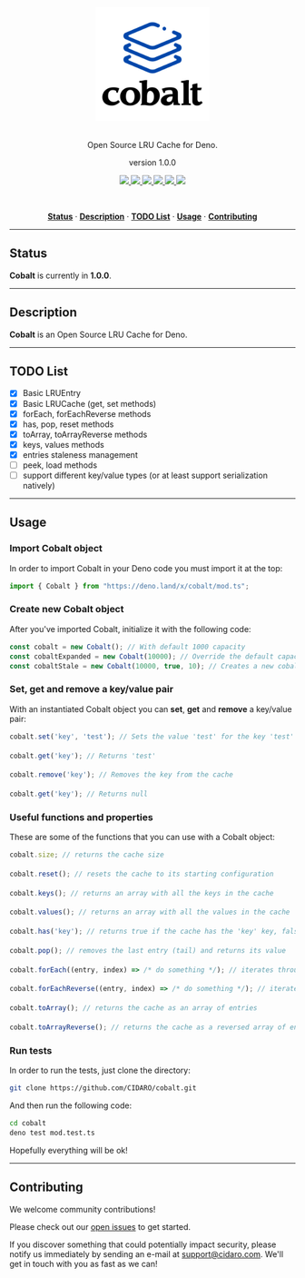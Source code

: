 <div align="center">
  <br/>
  <img src="./cobalt.png" width="200" />
  <br/>
  <br/>
  <p>
    Open Source LRU Cache for Deno.
  </p>
  <p>
    version 1.0.0
  </p>
  <p>
    <a href="https://deno.land/x/cobalt/mod.ts">
      <img src="https://doc.deno.land/badge.svg" />
    </a>
    <a href="#">
      <img src="https://github.com/CIDARO/cobalt/workflows/test/badge.svg" />
    </a>
    <a href="https://github.com/CIDARO/cobalt/issues">
      <img src="https://img.shields.io/github/issues/CIDARO/cobalt" />
    </a>
    <a href="https://github.com/CIDARO/cobalt/network">
      <img src="https://img.shields.io/github/forks/CIDARO/cobalt" />
    </a>
    <a href="https://github.com/CIDARO/cobalt/stargazers">
      <img src="https://img.shields.io/github/stars/CIDARO/cobalt" />
    </a>
    <a href="https://github.com/CIDARO/cobalt/blob/master/LICENSE">
      <img src="https://img.shields.io/github/license/CIDARO/cobalt" />
    </a>
  </p>
  <br/>
  <p>
    <a href="#status"><strong>Status</strong></a> ·
    <a href="#description"><strong>Description</strong></a> ·
    <a href="#TODOlist"><strong>TODO List</strong></a> ·
    <a href="#usage"><strong>Usage</strong></a> ·
    <a href="#contributing"><strong>Contributing</strong></a>
  </p>
</div>

---

## Status

**Cobalt** is currently in **1.0.0**.

---

## Description

**Cobalt** is an Open Source LRU Cache for Deno.

---

## TODO List

- [x] Basic LRUEntry
- [x] Basic LRUCache (get, set methods)
- [x] forEach, forEachReverse methods
- [x] has, pop, reset methods
- [x] toArray, toArrayReverse methods
- [x] keys, values methods
- [x] entries staleness management
- [ ] peek, load methods
- [ ] support different key/value types (or at least support serialization natively)

---

## Usage

### Import Cobalt object

In order to import Cobalt in your Deno code you must import it at the top:

```typescript
import { Cobalt } from "https://deno.land/x/cobalt/mod.ts";
```

### Create new Cobalt object

After you've imported Cobalt, initialize it with the following code:

```typescript
const cobalt = new Cobalt(); // With default 1000 capacity
const cobaltExpanded = new Cobalt(10000); // Override the default capacity
const cobaltStale = new Cobalt(10000, true, 10); // Creates a new cobalt cache that allows staleness with objects lasting max 10 seconds
```

### Set, get and remove a key/value pair

With an instantiated Cobalt object you can **set**, **get** and **remove** a key/value pair:

```typescript
cobalt.set('key', 'test'); // Sets the value 'test' for the key 'test'

cobalt.get('key'); // Returns 'test'

cobalt.remove('key'); // Removes the key from the cache

cobalt.get('key'); // Returns null
```

### Useful functions and properties

These are some of the functions that you can use with a Cobalt object:

```typescript
cobalt.size; // returns the cache size

cobalt.reset(); // resets the cache to its starting configuration

cobalt.keys(); // returns an array with all the keys in the cache

cobalt.values(); // returns an array with all the values in the cache

cobalt.has('key'); // returns true if the cache has the 'key' key, false otherwise

cobalt.pop(); // removes the last entry (tail) and returns its value

cobalt.forEach((entry, index) => /* do something */); // iterates through the cache from the MRU to the LRU

cobalt.forEachReverse((entry, index) => /* do something */); // iterates through the cache from the LRU to the MRU

cobalt.toArray(); // returns the cache as an array of entries

cobalt.toArrayReverse(); // returns the cache as a reversed array of entries
```

### Run tests

In order to run the tests, just clone the directory:

```bash
git clone https://github.com/CIDARO/cobalt.git
```

And then run the following code:

```bash
cd cobalt
deno test mod.test.ts
```

Hopefully everything will be ok!

---

## Contributing

We welcome community contributions!

Please check out our <a href="https://github.com/CIDARO/cobalt/issues">open issues</a> to get started.

If you discover something that could potentially impact security, please notify us immediately by sending an e-mail at <a href="mailto:support@cidaro.com">support@cidaro.com</a>. We'll get in touch with you as fast as we can!
